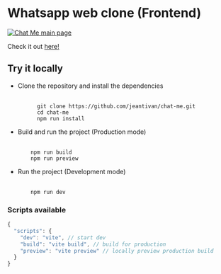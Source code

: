 # Whatsapp web clone (Frontend)

<a href="https://chat-me-jeantivan.vercel.app/" title="Chat Me">
  <img src="https://i.imgur.com/VX8ZTi8.png" alt="Chat Me main page" />
</a>
<br />

Check it out [here!](https://chat-me-jeantivan.vercel.app/)


## Try it locally

<ul>
  <li>Clone the repository and install the dependencies</li>
  <br />
  
```
      git clone https://github.com/jeantivan/chat-me.git
      cd chat-me
      npm run install
```
  
  <li>Build and run the project (Production mode)</li>
  <br />
  
  ```
      npm run build
      npm run preview 
  ```
  
  <li>Run the project (Development mode)</li>
  <br />
  
  ```
      npm run dev
  ```
</ul>

### Scripts available

```js
{
  "scripts": {
    "dev": "vite", // start dev
    "build": "vite build", // build for production
    "preview": "vite preview" // locally preview production build
  }
}
```
